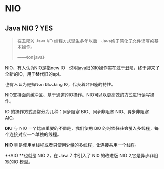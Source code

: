 # NIO

## Java NIO？YES

> 在丑陋的 Java I/O 编程方式诞生多年以后，Java终于简化了文件读写的基本操作。
>
> ——《on java》

NIO，有人认为NIO是指new IO，说明java旧的IO操作实在过于丑陋，终于迎来了全新的IO，用于替代旧的api。

也有人认为是指Non Blocking IO，代表着非阻塞的特性。

NIO支持面向缓冲区、基于通道的IO操作。NIO可以以更高效的方式进行读写操作。



IO 的操作方式通常分为几种：同步阻塞 BIO、同步非阻塞 NIO、异步非阻塞AIO。

**BIO** 与 NIO 一个比较重要的不同是，我们使用 BIO 的时候往往会引入多线程，每个连接对应一个单独的线程。

**NIO** 则是使用单线程或者只使用少量的多线程，让连接共用一个线程。

**AIO **也就是 NIO 2，在 Java 7 中引入了 NIO 的改进版 NIO 2,它是异步非阻塞的IO 模型。

